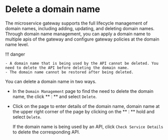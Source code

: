 # Delete a domain name

The microservice gateway supports the full lifecycle management of domain names, including adding, updating, and deleting domain names. Through domain name management, you can apply a domain name to multiple apis of the gateway and configure gateway policies at the domain name level.

!!! danger

    - A domain name that is being used by the API cannot be deleted. You need to delete the API before deleting the domain name.
    - The domain name cannot be restored after being deleted.

You can delete a domain name in two ways.

- In the `Domain Management` page to find the need to delete the domain name, the click ** `ⵗ` ** and select `Delete`.

    <!--![]()screenshots-->

- Click on the page to enter details of the domain name, domain name at the upper right corner of the page by clicking on the ** `ⵗ` ** hold and select `Delete`.

    <!--![]()screenshots-->

    If the domain name is being used by an API, click `Check Service Details` to delete the corresponding API. 

    <!--![]()screenshots-->
